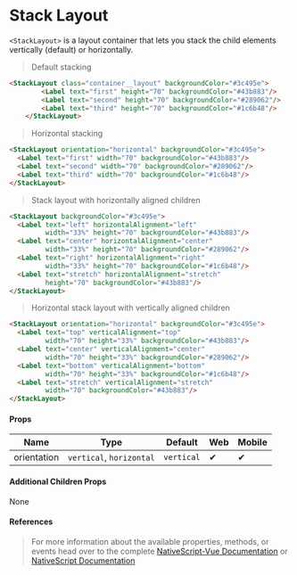 # Stack Layout

`<StackLayout>` is a layout container that lets you stack the child elements vertically (default) or horizontally.

> Default stacking

<DocExampleBox codeBox="https://codesandbox.io/embed/9yv6r4ok7y?hidenavigation=1&module=%2Fsrc%2FApp.vue">

```html
<StackLayout class="container__layout" backgroundColor="#3c495e">
        <Label text="first" height="70" backgroundColor="#43b883"/>
        <Label text="second" height="70" backgroundColor="#289062"/>
        <Label text="third" height="70" backgroundColor="#1c6b48"/>
    </StackLayout>
```
<StackLayoutDoc />
</DocExampleBox>

> Horizontal stacking

<DocExampleBox codeBox="https://codesandbox.io/embed/9yv6r4ok7y?hidenavigation=1&module=%2Fsrc%2FApp.vue">

```html
<StackLayout orientation="horizontal" backgroundColor="#3c495e">
  <Label text="first" width="70" backgroundColor="#43b883"/>
  <Label text="second" width="70" backgroundColor="#289062"/>
  <Label text="third" width="70" backgroundColor="#1c6b48"/>
</StackLayout>
```
<StackLayoutHorizontalDoc />
</DocExampleBox>

> Stack layout with horizontally aligned children

<DocExampleBox codeBox="https://codesandbox.io/embed/9yv6r4ok7y?hidenavigation=1&module=%2Fsrc%2FApp.vue">

```html
<StackLayout backgroundColor="#3c495e">
  <Label text="left" horizontalAlignment="left"
         width="33%" height="70" backgroundColor="#43b883"/>
  <Label text="center" horizontalAlignment="center"
         width="33%" height="70" backgroundColor="#289062"/>
  <Label text="right" horizontalAlignment="right"
         width="33%" height="70" backgroundColor="#1c6b48"/>
  <Label text="stretch" horizontalAlignment="stretch"
         height="70" backgroundColor="#43b883"/>
</StackLayout>
```
<StackLayoutHorizontalChildrenDoc />
</DocExampleBox>

> Horizontal stack layout with vertically aligned children

<DocExampleBox codeBox="https://codesandbox.io/embed/9yv6r4ok7y?hidenavigation=1&module=%2Fsrc%2FApp.vue">

```html
<StackLayout orientation="horizontal" backgroundColor="#3c495e">
  <Label text="top" verticalAlignment="top"
         width="70" height="33%" backgroundColor="#43b883"/>
  <Label text="center" verticalAlignment="center"
         width="70" height="33%" backgroundColor="#289062"/>
  <Label text="bottom" verticalAlignment="bottom"
         width="70" height="33%" backgroundColor="#1c6b48"/>
  <Label text="stretch" verticalAlignment="stretch"
         width="70" backgroundColor="#43b883"/>
</StackLayout>
```
<StackLayoutVerticalChildrenDoc />
</DocExampleBox>










#### Props

| Name        | Type                     | Default    | Web | Mobile |
| ----------- | ------------------------ | ---------- | --- | ------ |
| orientation | `vertical`, `horizontal` | `vertical` | ✔   | ✔      |

#### Additional Children Props

None

#### References

> For more information about the available properties, methods, or events head over to the complete [NativeScript-Vue Documentation](https://nativescript-vue.org/en/docs/elements/layouts/stack-layout/)
> or [NativeScript Documentation](https://docs.nativescript.org/api-reference/modules/_ui_layouts_stack_layout_)
